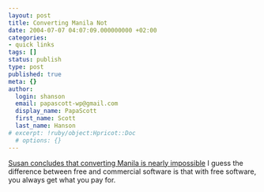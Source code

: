 ```yaml
---
layout: post
title: Converting Manila Not
date: 2004-07-07 04:07:09.000000000 +02:00
categories:
- quick links
tags: []
status: publish
type: post
published: true
meta: {}
author:
  login: shanson
  email: papascott-wp@gmail.com
  display_name: PapaScott
  first_name: Scott
  last_name: Hanson
# excerpt: !ruby/object:Hpricot::Doc
  # options: {}
---
```

<p><a href="http://www.2020hindsight.org/index.php?p=3467">Susan concludes that converting Manila is nearly impossible</a> I guess the difference between free and commercial software is that with free software, you always get what you pay for.</p>
